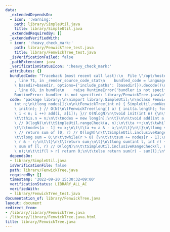 ```yaml
---
data:
  _extendedDependsOn:
  - icon: ':warning:'
    path: library/SimpleUtil.java
    title: library/SimpleUtil.java
  _extendedRequiredBy: []
  _extendedVerifiedWith:
  - icon: ':heavy_check_mark:'
    path: library/FenwickTree_test.java
    title: library/FenwickTree_test.java
  _isVerificationFailed: false
  _pathExtension: java
  _verificationStatusIcon: ':heavy_check_mark:'
  attributes: {}
  bundledCode: "Traceback (most recent call last):\n  File \"/opt/hostedtoolcache/Python/3.10.7/x64/lib/python3.10/site-packages/onlinejudge_verify/documentation/build.py\"\
    , line 71, in _render_source_code_stat\n    bundled_code = language.bundle(stat.path,\
    \ basedir=basedir, options={'include_paths': [basedir]}).decode()\n  File \"/opt/hostedtoolcache/Python/3.10.7/x64/lib/python3.10/site-packages/onlinejudge_verify/languages/user_defined.py\"\
    , line 68, in bundle\n    raise RuntimeError('bundler is not specified: {}'.format(str(path)))\n\
    RuntimeError: bundler is not specified: library/FenwickTree.java\n"
  code: "package library;\n\nimport library.SimpleUtil;\n\nclass FenwickTree {\n\t\
    int n;\n\tlong nodes[];\n\n\tFenwickTree(int n) { SimpleUtil.nonNegativeCheck(n);\
    \ init(n); } // O(N)\n\tFenwickTree(long[] a) { init(a.length); for(int i = 0;\
    \ i < n; i ++) add(i, a[i]); }// O(NlogN)\n\tvoid init(int n) {\n\t\tSimpleUtil.nonNegativeCheck(n);\n\
    \t\tthis.n = n;\n\t\tnodes = new long[n];\n\t}\n\n\tvoid add(int a, long x) {\
    \ // O(logN)\n\t\tSimpleUtil.rangeCheck(a, n);\n\t\ta ++;\n\t\twhile(a <= n) {\n\
    \t\t\tnodes[a - 1] += x;\n\t\t\ta += a & - a;\n\t\t}\n\t}\n\tlong sum(int r) {\
    \ // return sum of [0, r) // O(logN)\n\t\tSimpleUtil.inclusiveRangeCheck(r, n);\n\
    \t\tlong sum = 0;\n\t\twhile(r > 0) {\n\t\t\tsum += nodes[r - 1];\n\t\t\tr -=\
    \ r & - r;\n\t\t}\n\t\treturn sum;\n\t}\n\tlong sum(int l, int r) { // return\
    \ sum of [l, r) // O(logN)\n\t\tSimpleUtil.inclusiveRangeCheck(l, n);\n\t\tSimpleUtil.inclusiveRangeCheck(r,\
    \ n);\n\t\tif(l > r) return 0;\n\t\telse return sum(r) - sum(l);\n\t}\n}"
  dependsOn:
  - library/SimpleUtil.java
  isVerificationFile: false
  path: library/FenwickTree.java
  requiredBy: []
  timestamp: '2022-09-20 15:30:32+09:00'
  verificationStatus: LIBRARY_ALL_AC
  verifiedWith:
  - library/FenwickTree_test.java
documentation_of: library/FenwickTree.java
layout: document
redirect_from:
- /library/library/FenwickTree.java
- /library/library/FenwickTree.java.html
title: library/FenwickTree.java
---
```

